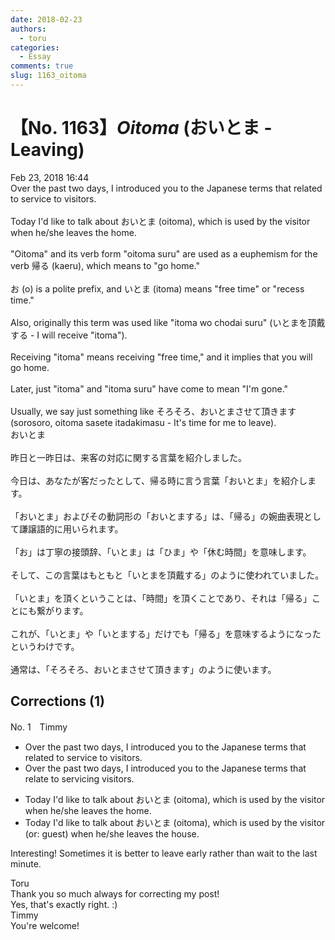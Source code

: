 ```yaml
---
date: 2018-02-23
authors:
  - toru
categories:
  - Essay
comments: true
slug: 1163_oitoma
---
```


# 【No. 1163】<strong><em>Oitoma</strong></em> (おいとま - Leaving)
<div class="date">Feb 23, 2018 16:44</div>
<div id="post"><div id="body_show_ori">
Over the past two days, I introduced you to the Japanese terms that related to service to visitors.<br/><br/>Today I'd like to talk about おいとま (oitoma), which is used by the visitor when he/she leaves the home.<br/><br/>"Oitoma" and its verb form "oitoma suru" are used as a euphemism for the verb 帰る (kaeru), which means to "go home."<br/><br/>お (o) is a polite prefix, and いとま (itoma) means "free time" or "recess time."<br/><br/>Also, originally this term was used like "itoma wo chodai suru" (いとまを頂戴する - I will receive "itoma").<br/><br/>Receiving "itoma" means receiving "free time," and it implies that you will go home.<br/><br/>Later, just "itoma" and "itoma suru" have come to mean "I'm gone."<br/><br/>Usually, we say just something like そろそろ、おいとまさせて頂きます (sorosoro, oitoma sasete itadakimasu - It's time for me to leave).
</div></div>

<!-- more -->

<div id="post_ja"><div id="body_show_mo">
おいとま<br/><br/>昨日と一昨日は、来客の対応に関する言葉を紹介しました。<br/><br/>今日は、あなたが客だったとして、帰る時に言う言葉「おいとま」を紹介します。<br/><br/>「おいとま」およびその動詞形の「おいとまする」は、「帰る」の婉曲表現として謙譲語的に用いられます。<br/><br/>「お」は丁寧の接頭辞、「いとま」は「ひま」や「休む時間」を意味します。<br/><br/>そして、この言葉はもともと「いとまを頂戴する」のように使われていました。<br/><br/>「いとま」を頂くということは、「時間」を頂くことであり、それは「帰る」ことにも繋がります。<br/><br/>これが、「いとま」や「いとまする」だけでも「帰る」を意味するようになったというわけです。<br/><br/>通常は、「そろそろ、おいとまさせて頂きます」のように使います。
</div></div>

## Corrections (1)
<div id="block"><div class="first_name"> No. 1　<span class="just_name">Timmy</span></div><div id="block2">
<ul class="correction_field">
<li class="incorrect">Over the past two days, I introduced you to the Japanese terms that related to service to visitors.</li>
<li class="corrected correct">
Over the past two days, I introduced you to the Japanese terms that relate to servic<span class="f_blue">ing</span> visitors.
</li>
</ul>
<ul class="correction_field">
<li class="incorrect">Today I'd like to talk about おいとま (oitoma), which is used by the visitor when he/she leaves the home.</li>
<li class="corrected correct">
Today I'd like to talk about おいとま (oitoma), which is used by the visitor (or: <span class="f_blue">guest</span>) when he/she leaves the ho<span class="f_blue">use</span>.
</li>
</ul>
<p class="comment_small">
 Interesting! Sometimes it is better to leave early rather than wait to the last minute.
</p>

</div><div class="name"><span class="just_name">Toru</span><br>
Thank you so much always for correcting my post!<br/>Yes, that's exactly right. :)
</div>
<div class="name"><span class="just_name">Timmy</span><br>
You're welcome!
</div>
</div>
